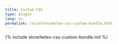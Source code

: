 ```yaml
---
title: Custom CSS
type: plugin
lang: sv
permalink: /sv/store/keleo-css-custom-bundle.html
---
```


{% include store/keleo-css-custom-bundle.md %}
